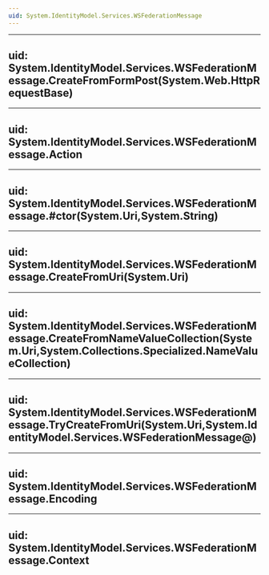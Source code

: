 ```yaml
---
uid: System.IdentityModel.Services.WSFederationMessage
---
```


---
uid: System.IdentityModel.Services.WSFederationMessage.CreateFromFormPost(System.Web.HttpRequestBase)
---

---
uid: System.IdentityModel.Services.WSFederationMessage.Action
---

---
uid: System.IdentityModel.Services.WSFederationMessage.#ctor(System.Uri,System.String)
---

---
uid: System.IdentityModel.Services.WSFederationMessage.CreateFromUri(System.Uri)
---

---
uid: System.IdentityModel.Services.WSFederationMessage.CreateFromNameValueCollection(System.Uri,System.Collections.Specialized.NameValueCollection)
---

---
uid: System.IdentityModel.Services.WSFederationMessage.TryCreateFromUri(System.Uri,System.IdentityModel.Services.WSFederationMessage@)
---

---
uid: System.IdentityModel.Services.WSFederationMessage.Encoding
---

---
uid: System.IdentityModel.Services.WSFederationMessage.Context
---
